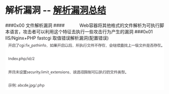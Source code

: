 # 解析漏洞 -- [解析漏洞总结](https://blog.csdn.net/qq_34444097/article/details/82810283)
###0x00 文件解析漏洞
####&nbsp;&nbsp;&nbsp;&nbsp;&nbsp;&nbsp;&nbsp;&nbsp;&nbsp;&nbsp;&nbsp;&nbsp;Web容器将其他格式的文件解析为可执行脚本语言，攻击者可以利用这个特征去执行一些攻击行为产生的漏洞
###0x01 IIS/Nginx+PHP fastcgi 取值错误解析漏洞(配置错误)
![](/assets/CE18B42108AE70B2B1E0AD3D25BAC1EB.png)

